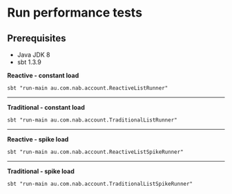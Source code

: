 # Run performance tests

## Prerequisites
* Java JDK 8
* sbt 1.3.9

**Reactive - constant load**
```
sbt "run-main au.com.nab.account.ReactiveListRunner"
```

---

**Traditional - constant load**
```
sbt "run-main au.com.nab.account.TraditionalListRunner"
```

---

**Reactive - spike load**
```
sbt "run-main au.com.nab.account.ReactiveListSpikeRunner"
```

---

**Traditional - spike load**
```
sbt "run-main au.com.nab.account.TraditionalListSpikeRunner"
```
